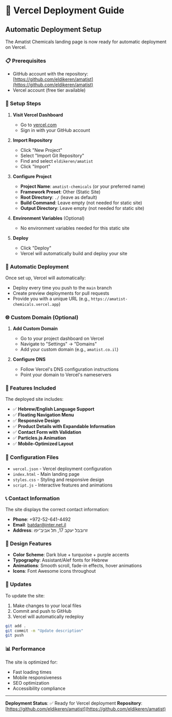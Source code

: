 # 🚀 Vercel Deployment Guide

## Automatic Deployment Setup

The Amatist Chemicals landing page is now ready for automatic deployment on Vercel.

### 📋 Prerequisites
- GitHub account with the repository: [https://github.com/eldikeren/amatist](https://github.com/eldikeren/amatist)
- Vercel account (free tier available)

### 🔧 Setup Steps

1. **Visit Vercel Dashboard**
   - Go to [vercel.com](https://vercel.com)
   - Sign in with your GitHub account

2. **Import Repository**
   - Click "New Project"
   - Select "Import Git Repository"
   - Find and select `eldikeren/amatist`
   - Click "Import"

3. **Configure Project**
   - **Project Name**: `amatist-chemicals` (or your preferred name)
   - **Framework Preset**: Other (Static Site)
   - **Root Directory**: `./` (leave as default)
   - **Build Command**: Leave empty (not needed for static site)
   - **Output Directory**: Leave empty (not needed for static site)

4. **Environment Variables** (Optional)
   - No environment variables needed for this static site

5. **Deploy**
   - Click "Deploy"
   - Vercel will automatically build and deploy your site

### 🔄 Automatic Deployment

Once set up, Vercel will automatically:
- Deploy every time you push to the `main` branch
- Create preview deployments for pull requests
- Provide you with a unique URL (e.g., `https://amatist-chemicals.vercel.app`)

### 🌐 Custom Domain (Optional)

1. **Add Custom Domain**
   - Go to your project dashboard on Vercel
   - Navigate to "Settings" → "Domains"
   - Add your custom domain (e.g., `amatist.co.il`)

2. **Configure DNS**
   - Follow Vercel's DNS configuration instructions
   - Point your domain to Vercel's nameservers

### 📱 Features Included

The deployed site includes:
- ✅ **Hebrew/English Language Support**
- ✅ **Floating Navigation Menu**
- ✅ **Responsive Design**
- ✅ **Product Details with Expandable Information**
- ✅ **Contact Form with Validation**
- ✅ **Particles.js Animation**
- ✅ **Mobile-Optimized Layout**

### 🔧 Configuration Files

- `vercel.json` - Vercel deployment configuration
- `index.html` - Main landing page
- `styles.css` - Styling and responsive design
- `script.js` - Interactive features and animations

### 📞 Contact Information

The site displays the correct contact information:
- **Phone**: +972-52-641-4492
- **Email**: batdar@inter.net.il
- **Address**: זרובבל יעקב 17, תל אביב־יפו

### 🎨 Design Features

- **Color Scheme**: Dark blue + turquoise + purple accents
- **Typography**: Assistant/Alef fonts for Hebrew
- **Animations**: Smooth scroll, fade-in effects, hover animations
- **Icons**: Font Awesome icons throughout

### 🔄 Updates

To update the site:
1. Make changes to your local files
2. Commit and push to GitHub
3. Vercel will automatically redeploy

```bash
git add .
git commit -m "Update description"
git push
```

### 📊 Performance

The site is optimized for:
- Fast loading times
- Mobile responsiveness
- SEO optimization
- Accessibility compliance

---

**Deployment Status**: ✅ Ready for Vercel deployment
**Repository**: [https://github.com/eldikeren/amatist](https://github.com/eldikeren/amatist) 